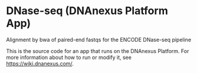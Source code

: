 <!-- dx-header -->
# DNase-seq (DNAnexus Platform App)

Alignment by bwa of paired-end fastqs for the ENCODE DNase-seq pipeline

This is the source code for an app that runs on the DNAnexus Platform.
For more information about how to run or modify it, see
https://wiki.dnanexus.com/.
<!-- /dx-header -->

